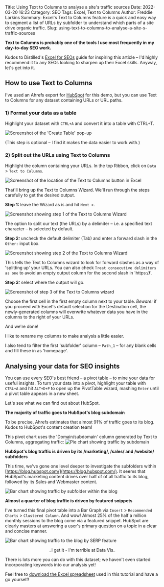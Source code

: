 Title: Using Text to Columns to analyse a site's traffic sources
Date: 2022-03-20 16:23
Category: SEO
Tags: Excel, Text to Columns
Author: Freddie Larkins
Summary: Excel's Text to Columns feature is a quick and easy way to segment a list of URLs by subfolder to understand which parts of a site drive organic traffic.
Slug: using-text-to-columns-to-analyse-a-site-s-traffic-sources

**Text to Columns is probably one of the tools I use most frequently in my day-to-day SEO work.** 

Kudos to Distilled's [Excel for SEOs](https://www.distilled.net/excel-for-seo/) guide for inspiring this article – I'd highly recommend it to any SEOs looking to sharpen up their Excel skills. Anyway, let's get into it.

## How to use Text to Columns

I've used an Ahrefs export for [HubSpot](https://www.hubspot.com/) for this demo, but you can use Text to Columns for any dataset containing URLs or URL paths.

### 1) Format your data as a table
Highlight your dataset with `CTRL+A` and convert it into a table with CTRL+T.

![Screenshot of the 'Create Table' pop-up](/images/create-table.png)

(This step is optional – I find it makes the data easier to work with.)

### 2) Split out the URLs using Text to Columns
Highlight the column containing your URLs. In the top Ribbon, click on `Data` > `Text to Columns`.

![Screenshot of the location of the Text to Columns button in Excel](/images/text-to-columns-location.png)

That'll bring up the Text to Columns Wizard. We'll run through the steps carefully to get the desired output.

**Step 1:** leave the Wizard as is and hit `Next >`.

![Screenshot showing step 1 of the Text to Columns Wizard](/images/text-to-columns-wizard-screenshot-step-1.png)

The option to split our text (the URLs) by a delimiter – i.e. a specified text character – is selected by default.

**Step 2:** uncheck the default delimiter (Tab) and enter a forward slash in the `Other:` input box.

![Screenshot showing step 2 of the Text to Columns Wizard](/images/text-to-columns-wizard-screenshot-step-2.png)

This tells the Text to Columns wizard to look for forward slashes as a way of 'splitting up' your URLs. You can also check `Treat consecutive delimiters as one` to avoid an empty output column for the second slash in 'https:/**/**'.

**Step 3:** select where the output will go.

![Screenshot of step 3 of the Text to Columns wizard](/images/text-to-columns-wizard-screenshot-step-3.png)

Choose the first cell in the first empty column next to your table. _Beware:_ if you proceed with Excel's default selection for the Destination cell, the newly-generated columns will overwrite whatever data you have in the columns to the right of your URLs.

And we're done!

I like to rename my columns to make analysis a little easier.

I also tend to filter the first 'subfolder' column – `Path_1` – for any blank cells and fill these in as 'homepage'.

## Analysing your data for SEO insights
You can use every SEO's best friend – a pivot table – to mine your data for useful insights. To turn your data into a pivot, highlight your table with `CTRL+A` and hit `ALT+D+P` to open up the PivotTable wizard, mashing `Enter` until a pivot table appears in a new sheet.

Let's see what we can find out about HubSpot.

**The majority of traffic goes to HubSpot's blog subdomain**

To be precise, Ahrefs estimates that almost 91% of traffic goes to its blog. Kudos to HubSpot's content creation team!

This pivot chart uses the 'Domain/subdomain' column generated by Text to Columns, aggregating traffic:
![Pie chart showing traffic by subdomain](/images/traffic-by-subdomain.png)

**HubSpot's blog traffic is driven by its /marketing/, /sales/ and /website/ subfolders**

This time, we've gone one level deeper to investigate the subfolders within [https://blog.hubspot.com/](https://blog.hubspot.com/). It seems that HubSpot's marketing content drives over half of of all traffic to its blog, followed by its Sales and Webmaster content.

![Bar chart showing traffic by subfolder within the blog](/images/traffic-by-blog-subfolder.png)

**Almost a quarter of blog traffic is driven by featured snippets**

I've turned this final pivot table into a Bar Graph via `Insert` > `Recommended Charts` > `Clustered Column`. And wow! Almost 25% of the half a million monthly sessions to the blog come via a featured snippet. HubSpot are clearly masters at answering a user's primary question on a topic in a clear and concise manner.

![Bar chart showing traffic to the blog by SERP feature](/images/traffic-by-serp-feature.png)
<center>_I get it - I'm terrible at Data Vis_</center>

There is lots more you can do with this dataset; we haven't even started incorporating keywords into our analysis yet!

Feel free to [download the Excel spreadsheet](/excel_files/hubspot-t2c-analysis.xlsx) used in this tutorial and have a go yourself!